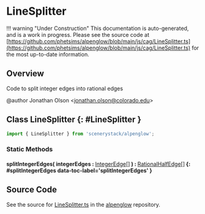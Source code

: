 # LineSplitter

!!! warning "Under Construction"
    This documentation is auto-generated, and is a work in progress. Please see the source code at
    [https://github.com/phetsims/alpenglow/blob/main/js/cag/LineSplitter.ts](https://github.com/phetsims/alpenglow/blob/main/js/cag/LineSplitter.ts) for the most up-to-date information.

## Overview

Code to split integer edges into rational edges

@author Jonathan Olson &lt;jonathan.olson@colorado.edu&gt;

## Class LineSplitter {: #LineSplitter }


```js
import { LineSplitter } from 'scenerystack/alpenglow';
```
### Static Methods

#### splitIntegerEdges( integerEdges : <span style="font-weight: 400;">[IntegerEdge](../alpenglow/IntegerEdge.md)[]</span> ) : <span style="font-weight: 400;">[RationalHalfEdge](../alpenglow/RationalHalfEdge.md)[]</span> {: #splitIntegerEdges data-toc-label='splitIntegerEdges' }



## Source Code

See the source for [LineSplitter.ts](https://github.com/phetsims/alpenglow/blob/main/js/cag/LineSplitter.ts) in the [alpenglow](https://github.com/phetsims/alpenglow) repository.
